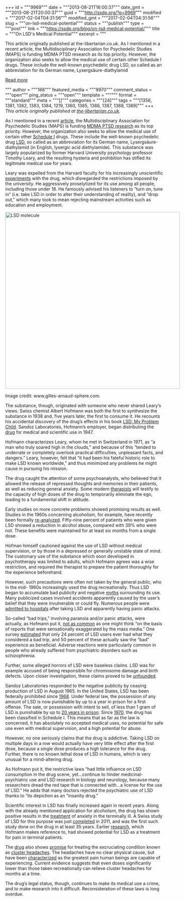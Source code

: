 +++
id = """9969"""
date = """2013-08-21T16:00:37"""
date_gmt = """2013-08-21T20:00:37"""
guid = """http://ssdp.org/?p=9969"""
modified = """2017-02-04T04:31:56"""
modified_gmt = """2017-02-04T04:31:56"""
slug = """on-lsd-medical-potential"""
status = """publish"""
type = """post"""
link = """https://ssdp.org/blog/on-lsd-medical-potential/"""
title = """On LSD&#039;s Medical Potential"""
excerpt = """<p>This article originally published at the-libertarian.co.uk. As I mentioned in a recent article, the Multidisciplinary Association for Psychedelic Studies (MAPS) is funding MDMA PTSD research as its top priority. However, the organization also seeks to allow the medical use of certain other Schedule I drugs. These include the well-known psychedelic drug LSD, so called as an abbreviation for its German name, Lysergsäure-diathylamid</p>
<div class="h10"></div>
<p><a class="more-link2 flat" href="https://ssdp.org/blog/on-lsd-medical-potential/">Read more</a></p>
"""
author = """188"""
featured_media = """9970"""
comment_status = """open"""
ping_status = """open"""
template = """"""
format = """standard"""
meta = """[]"""
categories = """[24]"""
tags = """[1356, 1381, 1382, 1383, 1384, 1219, 1360, 1385, 1386, 1387, 1388, 1389]"""
+++
<em>This article originally published at <a href="http://the-libertarian.co.uk/" target="_blank">the-libertarian.co.uk</a>.</em>



As I mentioned in a recent <a href="http://ssdp.org/news/blog/mdma-still-harshly-restricted-despite-medical-benefits/" target="_blank">article</a>, the Multidisciplinary Association for Psychedelic Studies (MAPS) is funding <a href="http://www.maps.org/research/mdma/" target="_blank">MDMA PTSD research</a> as its top priority. However, the organization also seeks to allow the medical use of certain other <a href="https://en.wikipedia.org/wiki/Controlled_Substances_Act#Schedule_I_controlled_substances" target="_blank">Schedule I</a> drugs. These include the well-known psychedelic drug <a href="http://www.maps.org/research/psilo-lsd/" target="_blank">LSD</a>, so called as an abbreviation for its German name, Lysergsäure-diathylamid (in English, lysergic acid diethylamide). This substance was largely popularized by former Harvard University psychology professor Timothy Leary, and the resulting hysteria and prohibition has stifled its legitimate medical use for years.



Leary was expelled from the Harvard faculty for his increasingly unscientific <a href="http://www.thecrimson.com/article/2012/5/21/harvard-lsd-project-leary/?page=1" target="_blank">experiments</a> with the drug, which disregarded the restrictions imposed by the university. He aggressively proselytized for its use among all people, including those under 18. He famously advised his listeners to “turn on, tune in” (i.e. take LSD in order to alter their understanding of reality), and “drop out,” which many took to mean rejecting mainstream activities such as education and employment.



<div id="attachment_9970" style="width: 567px" class="wp-caption aligncenter"><a href="/assets/2013/08/lsd-molecule.png"><img class="size-full wp-image-9970" title="LSD molecule" alt="LSD molecule" src="http://ssdp.org/assets/2013/08/lsd-molecule.png" width="557" height="564" /></a><p class="wp-caption-text">Image credit: www.gilles-arnaud-sphere.com.</p></div>



The substance, though, originated with someone who never shared Leary’s views. Swiss chemist Albert Hofmann was both the first to synthesize the substance in 1938 and, five years later, the first to consume it. He recounts his accidental discovery of the drug’s effects in his book <a href="http://www.psychedelic-library.org/child.htm" target="_blank">LSD: My Problem Child</a>. Sandoz Laboratories, Hofmann’s employer, began distributing the <a href="http://www.psymon.com/psychedelia/images/delysid.html" target="_blank">drug</a> for medical and scientific use in 1947.



Hofmann characterizes Leary, whom he met in Switzerland in 1971, as “a man who truly soared high in the clouds,” and because of this “tended to underrate or completely overlook practical difficulties, unpleasant facts, and dangers.” Leary, however, felt that “it had been his fateful historic role to make LSD known worldwide,” and thus minimized any problems he might cause in pursuing his mission.



The drug caught the attention of some psychoanalysts, who believed that it allowed the release of repressed thoughts and memories in their patients, as well as reducing general anxiety. Some modern <a href="https://www.youtube.com/watch?v=3A-l8hw5LZI" target="_blank">therapists</a> will testify to the capacity of high doses of the drug to temporarily eliminate the ego, leading to a fundamental shift in attitude.



Early studies on more concrete problems showed promising results as well. Studies in the 1960s concerning alcoholism, for example, have recently been formally <a href="http://www.bbc.co.uk/news/health-17297714" target="_blank">re-analyzed</a>. Fifty-nine percent of patients who were given LSD showed a reduction in alcohol abuse, compared with 39% who were not. These benefits were maintained for at least six months from a single dose.



Hofman himself cautioned against the use of LSD without medical supervision, or by those in a depressed or generally unstable state of mind. The customary use of the substance which soon developed in psychotherapy was limited to adults, which Hofmann agrees was a wise restriction, and required the therapist to prepare the patient thoroughly for the experience beforehand.



However, such precautions were often not taken by the general public, who in the mid- 1960s increasingly used the drug recreationally. Thus LSD began to accumulate bad publicity and negative <a href="https://www.erowid.org/chemicals/lsd/lsd_myth8.shtml" target="_blank">myths</a> surrounding its use. Many publicized cases involved accidents apparently caused by the user’s belief that they were invulnerable or could fly. Numerous people were <a href="https://www.erowid.org/chemicals/lsd/lsd_journal2.shtml" target="_blank">admitted to hospitals</a> after taking LSD and apparently having panic attacks.



So-called “bad trips,” involving paranoia and/or panic attacks, were actually, as Hofmann put it, <a href="http://www.druglibrary.org/schaffer/library/studies/cu/cu48.html" target="_blank">not as common</a> as one might think “on the basis of reports that were sensationally exaggerated by the mass media.” One survey <a href="http://www.psychedelic-library.org/adverse.htm" target="_blank">estimated</a> that only 24 percent of LSD users ever had what they considered a bad trip, and 50 percent of these actually saw the “bad” experience as beneficial. Adverse reactions were particularly common in people who already suffered from psychiatric disorders such as schizophrenia.



Further, some alleged horrors of LSD were baseless claims. LSD was for example accused of being responsible for chromosome damage and birth defects. Upon closer investigation, these claims proved to be <a href="http://www.ncbi.nlm.nih.gov/pubmed/4994465" target="_blank">unfounded</a>.



Sandoz Laboratories responded to the negative publicity by ceasing production of LSD in August 1965. In the United States, LSD has been federally prohibited since <a href="https://www.erowid.org/psychoactives/law/law_fed_staggers-dodd.pdf" target="_blank">1968</a>. Under federal law, the possession of any amount of LSD is now punishable by up to a year in prison for a first offense. The sale, or possession with intent to sell, of less than 1 gram of LSD is punishable by up to <a href="http://adplegal.com/practice-areas/criminal-defense/drug-crimes/federal-drug-crimes/federal-penalties-for-lsd/" target="_blank">20 years in prison</a>. Since <a href="https://en.wikipedia.org/wiki/Controlled_substances_act" target="_blank">1970</a>, the drug has been classified in Schedule I. This means that as far as the law is concerned, it has absolutely no accepted medical uses, no potential for safe use even with medical supervision, and a high potential for abuse.



However, no one seriously claims that the drug is addictive. Taking LSD on multiple days in a row would actually have very little effect after the first dose, because a single dose produces a high tolerance for the drug. Further, there is no known lethal dose of LSD in humans, which is very unusual for a mind-altering drug.



As Hofmann put it, the restrictive laws “had little influence on LSD consumption in the drug scene, yet&#8230;continue to hinder medicinal-psychiatric use and LSD research in biology and neurology, because many researchers dread the red tape that is connected with&#8230;a license for the use of LSD.” He adds that many doctors rejected the psychiatric use of LSD thanks to “its depiction as an “insanity drug.”



Scientific interest in LSD has finally increased again in recent years. Along with the already mentioned application for alcoholism, the drug has shown positive results in the <a href="http://www.maps.org/research/psilo-lsd/" target="_blank">treatment</a> of anxiety in the terminally ill. A Swiss study of LSD for this purpose was just <a href="http://www.rawstory.com/rs/2011/06/09/first-clinical-study-of-lsd-in-35-years-finishes-treatment-of-last-subject/">completed</a> in 2011, and was the first such study done on the drug in at least 35 years. Earlier <a href="http://www.maps.org/w3pb/new/1967/1967_kast_3881_1.pdf" target="_blank">research</a>, which Hofmann makes reference to, had showed potential for LSD as a treatment for pain in terminal patients.



The <a href="https://www.youtube.com/watch?v=FNonSMghN40" target="_blank">drug</a> also shows <a href="http://www.thedailybeast.com/newsweek/2009/10/14/the-psychedelic-solution.html" target="_blank">promise</a> for treating the excruciating condition known as <a href="http://www.neurology.org/content/66/12/1920" target="_blank">cluster headaches</a>. The headaches have no clear physical cause, but have been <a href="https://en.wikipedia.org/wiki/Cluster_headache#Pain" target="_blank">characterized</a> as the greatest pain human beings are capable of experiencing. Current evidence suggests that even doses significantly lower than those taken recreationally can relieve cluster headaches for months at a time.



The drug’s legal status, though, continues to make its medical use a crime, and to make research into it difficult. Reconsideration of these laws is long overdue.
